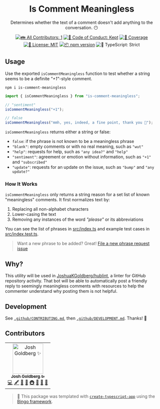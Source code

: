 <h1 align="center">Is Comment Meaningless</h1>

<p align="center">
	Determines whether the text of a comment doesn't add anything to the conversation.
	😶
</p>

<p align="center">
	<!-- prettier-ignore-start -->
	<!-- ALL-CONTRIBUTORS-BADGE:START - Do not remove or modify this section -->
	<a href="#contributors" target="_blank"><img alt="👪 All Contributors: 1" src="https://img.shields.io/badge/%F0%9F%91%AA_all_contributors-1-21bb42.svg" /></a>
<!-- ALL-CONTRIBUTORS-BADGE:END -->
	<!-- prettier-ignore-end -->
	<a href="https://github.com/JoshuaKGoldberg/is-comment-meaningless/blob/main/.github/CODE_OF_CONDUCT.md" target="_blank"><img alt="🤝 Code of Conduct: Kept" src="https://img.shields.io/badge/%F0%9F%A4%9D_code_of_conduct-kept-21bb42" /></a>
	<a href="https://codecov.io/gh/JoshuaKGoldberg/is-comment-meaningless" target="_blank"><img alt="🧪 Coverage" src="https://img.shields.io/codecov/c/github/JoshuaKGoldberg/is-comment-meaningless?label=%F0%9F%A7%AA%20coverage" /></a>
	<a href="https://github.com/JoshuaKGoldberg/is-comment-meaningless/blob/main/LICENSE.md" target="_blank"><img alt="📝 License: MIT" src="https://img.shields.io/badge/%F0%9F%93%9D_license-MIT-21bb42.svg" /></a>
	<a href="http://npmjs.com/package/is-comment-meaningless" target="_blank"><img alt="📦 npm version" src="https://img.shields.io/npm/v/is-comment-meaningless?color=21bb42&label=%F0%9F%93%A6%20npm" /></a>
	<img alt="💪 TypeScript: Strict" src="https://img.shields.io/badge/%F0%9F%92%AA_typescript-strict-21bb42.svg" />
</p>

## Usage

Use the exported `isCommentMeaningless` function to test whether a string seems to be a definite _"+1"_-style comment.

```shell
npm i is-comment-meaningless
```

```ts
import { isCommentMeaningless } from "is-comment-meaningless";

// "sentiment"
isCommentMeaningless("+1");

// false
isCommentMeaningless("mmh, yes, indeed, a fine point, thank you 🧐");
```

`isCommentMeaningless` returns either a string or false:

- `false`: if the phrase is not known to be a meaningless phrase
- `"blank"`: empty comments or with no real meaning, such as `"wut"`
- `"help"`: requests for help, such as `"any idea?"` and `"help"`
- `"sentiment"`: agreement or emotion without information, such as `"+1"` and `"subscribed"`
- `"update"`: requests for an update on the issue, such as `"bump"` and `"any update?"`

### How It Works

`isCommentMeaningless` only returns a string reason for a set list of known "meaningless" comments.
It first normalizes text by:

1. Replacing all non-alphabet characters
2. Lower-casing the text
3. Removing any instances of the word _"please"_ or its abbreviations

You can see the list of phrases in [src/index.ts](./src/index.ts) and example test cases in [src/index.test.ts](./src/index.test.ts).

> Want a new phrase to be added?
> Great!
> [File a new phrase request issue](https://github.com/JoshuaKGoldberg/is-comment-meaningless/issues/new?template=00-phrase.yml)

## Why?

This utility will be used in [JoshuaKGoldberg/hublint](https://github.com/JoshuaKGoldberg/hublint), a linter for GitHub repository activity.
That bot will be able to automatically post a friendly reply to seemingly meaningless comments with resources to help the commenter understand why posting them is not helpful.

## Development

See [`.github/CONTRIBUTING.md`](./.github/CONTRIBUTING.md), then [`.github/DEVELOPMENT.md`](./.github/DEVELOPMENT.md).
Thanks! 💖

## Contributors

<!-- spellchecker: disable -->
<!-- ALL-CONTRIBUTORS-LIST:START - Do not remove or modify this section -->
<!-- prettier-ignore-start -->
<!-- markdownlint-disable -->
<table>
  <tbody>
    <tr>
      <td align="center"><a href="http://www.joshuakgoldberg.com"><img src="https://avatars.githubusercontent.com/u/3335181?v=4?s=100" width="100px;" alt="Josh Goldberg ✨"/><br /><sub><b>Josh Goldberg ✨</b></sub></a><br /><a href="https://github.com/JoshuaKGoldberg/is-comment-meaningless/commits?author=JoshuaKGoldberg" title="Code">💻</a> <a href="#content-JoshuaKGoldberg" title="Content">🖋</a> <a href="https://github.com/JoshuaKGoldberg/is-comment-meaningless/commits?author=JoshuaKGoldberg" title="Documentation">📖</a> <a href="#ideas-JoshuaKGoldberg" title="Ideas, Planning, & Feedback">🤔</a> <a href="#infra-JoshuaKGoldberg" title="Infrastructure (Hosting, Build-Tools, etc)">🚇</a> <a href="#maintenance-JoshuaKGoldberg" title="Maintenance">🚧</a> <a href="#projectManagement-JoshuaKGoldberg" title="Project Management">📆</a> <a href="#tool-JoshuaKGoldberg" title="Tools">🔧</a></td>
    </tr>
  </tbody>
</table>

<!-- markdownlint-restore -->
<!-- prettier-ignore-end -->

<!-- ALL-CONTRIBUTORS-LIST:END -->
<!-- spellchecker: enable -->

> 💝 This package was templated with [`create-typescript-app`](https://github.com/JoshuaKGoldberg/create-typescript-app) using the [Bingo framework](https://create.bingo).
